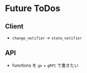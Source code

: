# Future ToDos
## Client
- `change_notifier` -> `state_notifier`

## API
- functions を `go` + `gRPC` で書きたい